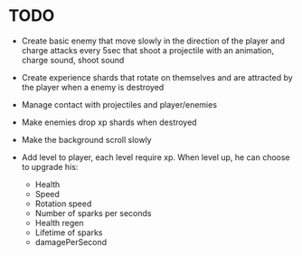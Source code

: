 # TODO

- Create basic enemy that move slowly in the direction of the player and charge attacks every 5sec that shoot a projectile with an animation, charge sound, shoot sound
- Create experience shards that rotate on themselves and are attracted by the player when a enemy is destroyed
- Manage contact with projectiles and player/enemies
- Make enemies drop xp shards when destroyed

- Make the background scroll slowly

- Add level to player, each level require xp. When level up, he can choose to upgrade his:
	- Health
	- Speed
	- Rotation speed
	- Number of sparks per seconds
	- Health regen
	- Lifetime of sparks
	- damagePerSecond